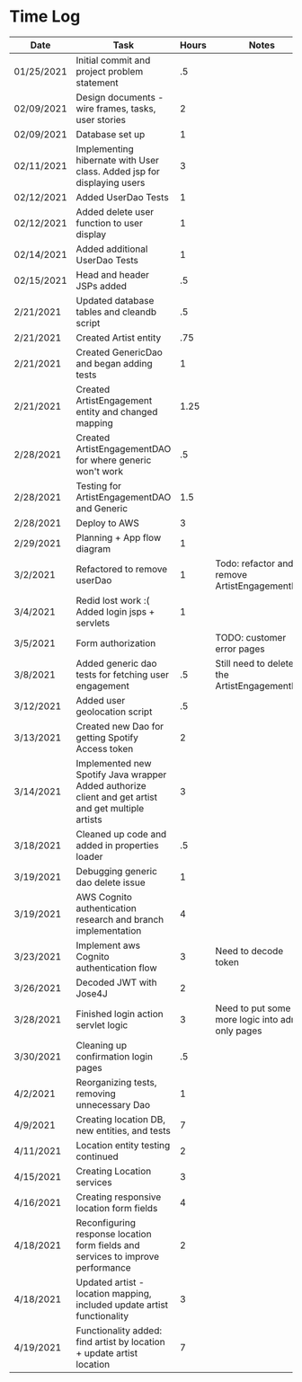 # Time Log

| Date | Task | Hours | Notes|
|------|------|-------|------|
|01/25/2021|Initial commit and project problem statement |.5 ||
|02/09/2021|Design documents - wire frames, tasks, user stories |2||
|02/09/2021|Database set up |1||
|02/11/2021|Implementing hibernate with User class. Added jsp for displaying users|3||
|02/12/2021|Added UserDao Tests |1||
|02/12/2021|Added delete user function to user display|1||
|02/14/2021|Added additional UserDao Tests |1||
|02/15/2021|Head and header JSPs added|.5||
|2/21/2021|Updated database tables and cleandb script|.5||
|2/21/2021|Created Artist entity|.75||
|2/21/2021|Created GenericDao and began adding tests|1||
|2/21/2021|Created ArtistEngagement entity and changed mapping|1.25||
|2/28/2021|Created ArtistEngagementDAO for where generic won't work|.5||
|2/28/2021|Testing for ArtistEngagementDAO and Generic |1.5||
|2/28/2021|Deploy to AWS|3||
|2/29/2021|Planning + App flow diagram| 1||
|3/2/2021|Refactored to remove userDao|1|Todo: refactor and remove ArtistEngagementDao|
|3/4/2021|Redid lost work :( <br> Added login jsps + servlets|1||
|3/5/2021|Form authorization||TODO: customer error pages|1|
|3/8/2021|Added generic dao tests for fetching user engagement|.5|Still need to delete the ArtistEngagementDao|
|3/12/2021|Added user geolocation script|.5||
|3/13/2021|Created new Dao for getting Spotify Access token|2||
|3/14/2021|Implemented new Spotify Java wrapper <br> Added authorize client and get artist and get multiple artists|3||
|3/18/2021|Cleaned up code and added in properties loader|.5||
|3/19/2021|Debugging generic dao delete issue|1||
|3/19/2021|AWS Cognito authentication research and branch implementation |4||
|3/23/2021|Implement aws Cognito authentication flow|3|Need to decode token|
|3/26/2021|Decoded JWT with Jose4J|2||
|3/28/2021|Finished login action servlet logic|3|Need to put some more logic into admin only pages|
|3/30/2021|Cleaning up confirmation login pages|.5||
|4/2/2021|Reorganizing tests, removing unnecessary Dao|1||
|4/9/2021|Creating location DB, new entities, and tests|7||
|4/11/2021|Location entity testing continued|2||
|4/15/2021|Creating Location services |3||
|4/16/2021|Creating responsive location form fields|4||
|4/18/2021|Reconfiguring response location form fields and services to improve performance|2||
|4/18/2021|Updated artist - location mapping, included update artist functionality|3||
|4/19/2021|Functionality added: find artist by location + update artist location|7||




